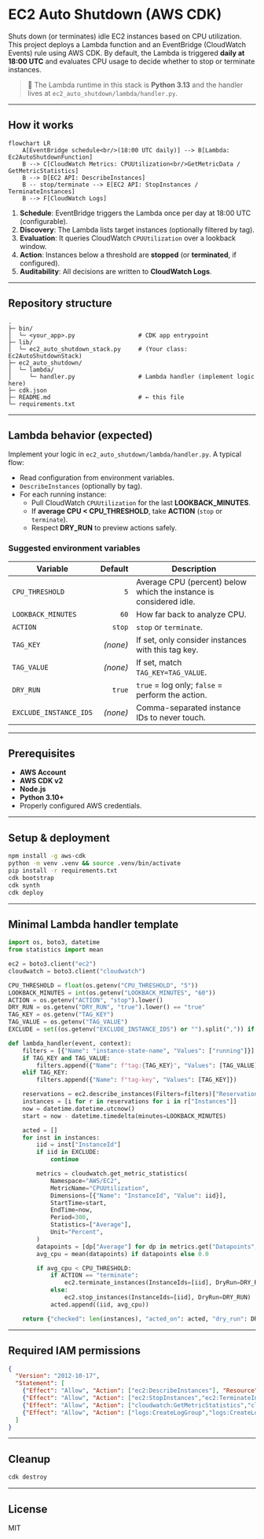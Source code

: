 # EC2 Auto Shutdown (AWS CDK)

Shuts down (or terminates) idle EC2 instances based on CPU utilization.  
This project deploys a Lambda function and an EventBridge (CloudWatch Events) rule using AWS CDK. By default, the Lambda is triggered **daily at 18:00 UTC** and evaluates CPU usage to decide whether to stop or terminate instances.

> 📌 The Lambda runtime in this stack is **Python 3.13** and the handler lives at `ec2_auto_shutdown/lambda/handler.py`.

---

## How it works

```mermaid
flowchart LR
    A[EventBridge schedule<br/>(18:00 UTC daily)] --> B[Lambda: Ec2AutoShutdownFunction]
    B --> C[CloudWatch Metrics: CPUUtilization<br/>GetMetricData / GetMetricStatistics]
    B --> D[EC2 API: DescribeInstances]
    B -- stop/terminate --> E[EC2 API: StopInstances / TerminateInstances]
    B --> F[CloudWatch Logs]
```

1. **Schedule**: EventBridge triggers the Lambda once per day at 18:00 UTC (configurable).
2. **Discovery**: The Lambda lists target instances (optionally filtered by tag).
3. **Evaluation**: It queries CloudWatch `CPUUtilization` over a lookback window.
4. **Action**: Instances below a threshold are **stopped** (or **terminated**, if configured).
5. **Auditability**: All decisions are written to **CloudWatch Logs**.

---

## Repository structure

```
.
├─ bin/
│  └─ <your_app>.py                  # CDK app entrypoint
├─ lib/
│  └─ ec2_auto_shutdown_stack.py     # (Your class: Ec2AutoShutdownStack)
├─ ec2_auto_shutdown/
│  └─ lambda/
│     └─ handler.py                  # Lambda handler (implement logic here)
├─ cdk.json
├─ README.md                         # ← this file
└─ requirements.txt
```

---

## Lambda behavior (expected)

Implement your logic in `ec2_auto_shutdown/lambda/handler.py`. A typical flow:

- Read configuration from environment variables.
- `DescribeInstances` (optionally by tag).
- For each running instance:
  - Pull CloudWatch `CPUUtilization` for the last **LOOKBACK_MINUTES**.
  - If **average CPU < CPU_THRESHOLD**, take **ACTION** (`stop` or `terminate`).
  - Respect **DRY_RUN** to preview actions safely.

### Suggested environment variables

| Variable            | Default | Description |
|---|---:|---|
| `CPU_THRESHOLD`     | `5`    | Average CPU (percent) below which the instance is considered idle. |
| `LOOKBACK_MINUTES`  | `60`   | How far back to analyze CPU. |
| `ACTION`            | `stop` | `stop` or `terminate`. |
| `TAG_KEY`           | _(none)_ | If set, only consider instances with this tag key. |
| `TAG_VALUE`         | _(none)_ | If set, match `TAG_KEY=TAG_VALUE`. |
| `DRY_RUN`           | `true` | `true` = log only; `false` = perform the action. |
| `EXCLUDE_INSTANCE_IDS` | _(none)_ | Comma-separated instance IDs to never touch. |

---

## Prerequisites

- **AWS Account**
- **AWS CDK v2**
- **Node.js**
- **Python 3.10+**
- Properly configured AWS credentials.

---

## Setup & deployment

```bash
npm install -g aws-cdk
python -m venv .venv && source .venv/bin/activate
pip install -r requirements.txt
cdk bootstrap
cdk synth
cdk deploy
```

---

## Minimal Lambda handler template

```python
import os, boto3, datetime
from statistics import mean

ec2 = boto3.client("ec2")
cloudwatch = boto3.client("cloudwatch")

CPU_THRESHOLD = float(os.getenv("CPU_THRESHOLD", "5"))
LOOKBACK_MINUTES = int(os.getenv("LOOKBACK_MINUTES", "60"))
ACTION = os.getenv("ACTION", "stop").lower()
DRY_RUN = os.getenv("DRY_RUN", "true").lower() == "true"
TAG_KEY = os.getenv("TAG_KEY")
TAG_VALUE = os.getenv("TAG_VALUE")
EXCLUDE = set((os.getenv("EXCLUDE_INSTANCE_IDS") or "").split(",")) if os.getenv("EXCLUDE_INSTANCE_IDS") else set()

def lambda_handler(event, context):
    filters = [{"Name": "instance-state-name", "Values": ["running"]}]
    if TAG_KEY and TAG_VALUE:
        filters.append({"Name": f"tag:{TAG_KEY}", "Values": [TAG_VALUE]})
    elif TAG_KEY:
        filters.append({"Name": f"tag-key", "Values": [TAG_KEY]})

    reservations = ec2.describe_instances(Filters=filters)["Reservations"]
    instances = [i for r in reservations for i in r["Instances"]]
    now = datetime.datetime.utcnow()
    start = now - datetime.timedelta(minutes=LOOKBACK_MINUTES)

    acted = []
    for inst in instances:
        iid = inst["InstanceId"]
        if iid in EXCLUDE:
            continue

        metrics = cloudwatch.get_metric_statistics(
            Namespace="AWS/EC2",
            MetricName="CPUUtilization",
            Dimensions=[{"Name": "InstanceId", "Value": iid}],
            StartTime=start,
            EndTime=now,
            Period=300,
            Statistics=["Average"],
            Unit="Percent",
        )
        datapoints = [dp["Average"] for dp in metrics.get("Datapoints", [])]
        avg_cpu = mean(datapoints) if datapoints else 0.0

        if avg_cpu < CPU_THRESHOLD:
            if ACTION == "terminate":
                ec2.terminate_instances(InstanceIds=[iid], DryRun=DRY_RUN)
            else:
                ec2.stop_instances(InstanceIds=[iid], DryRun=DRY_RUN)
            acted.append((iid, avg_cpu))

    return {"checked": len(instances), "acted_on": acted, "dry_run": DRY_RUN}
```

---

## Required IAM permissions

```json
{
  "Version": "2012-10-17",
  "Statement": [
    {"Effect": "Allow", "Action": ["ec2:DescribeInstances"], "Resource": "*"},
    {"Effect": "Allow", "Action": ["ec2:StopInstances","ec2:TerminateInstances"], "Resource": "*"},
    {"Effect": "Allow", "Action": ["cloudwatch:GetMetricStatistics","cloudwatch:GetMetricData"], "Resource": "*"},
    {"Effect": "Allow", "Action": ["logs:CreateLogGroup","logs:CreateLogStream","logs:PutLogEvents"], "Resource": "*"}
  ]
}
```

---

## Cleanup

```bash
cdk destroy
```

---

## License

MIT
